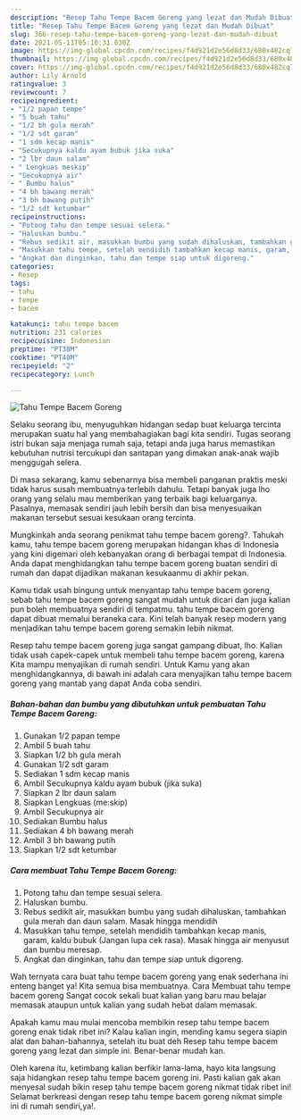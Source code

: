```yaml
---
description: "Resep Tahu Tempe Bacem Goreng yang lezat dan Mudah Dibuat"
title: "Resep Tahu Tempe Bacem Goreng yang lezat dan Mudah Dibuat"
slug: 366-resep-tahu-tempe-bacem-goreng-yang-lezat-dan-mudah-dibuat
date: 2021-05-11T05:10:31.030Z
image: https://img-global.cpcdn.com/recipes/f4d921d2e56d8d33/680x482cq70/tahu-tempe-bacem-goreng-foto-resep-utama.jpg
thumbnail: https://img-global.cpcdn.com/recipes/f4d921d2e56d8d33/680x482cq70/tahu-tempe-bacem-goreng-foto-resep-utama.jpg
cover: https://img-global.cpcdn.com/recipes/f4d921d2e56d8d33/680x482cq70/tahu-tempe-bacem-goreng-foto-resep-utama.jpg
author: Lily Arnold
ratingvalue: 3
reviewcount: 7
recipeingredient:
- "1/2 papan tempe"
- "5 buah tahu"
- "1/2 bh gula merah"
- "1/2 sdt garam"
- "1 sdm kecap manis"
- "Secukupnya kaldu ayam bubuk jika suka"
- "2 lbr daun salam"
- " Lengkuas meskip"
- "Secukupnya air"
- " Bumbu halus"
- "4 bh bawang merah"
- "3 bh bawang putih"
- "1/2 sdt ketumbar"
recipeinstructions:
- "Potong tahu dan tempe sesuai selera."
- "Haluskan bumbu."
- "Rebus sedikit air, masukkan bumbu yang sudah dihaluskan, tambahkan gula merah dan daun salam. Masak hingga mendidih"
- "Masukkan tahu tempe, setelah mendidih tambahkan kecap manis, garam, kaldu bubuk (Jangan lupa cek rasa). Masak hingga air menyusut dan bumbu meresap."
- "Angkat dan dinginkan, tahu dan tempe siap untuk digoreng."
categories:
- Resep
tags:
- tahu
- tempe
- bacem

katakunci: tahu tempe bacem 
nutrition: 231 calories
recipecuisine: Indonesian
preptime: "PT38M"
cooktime: "PT48M"
recipeyield: "2"
recipecategory: Lunch

---
```



![Tahu Tempe Bacem Goreng](https://img-global.cpcdn.com/recipes/f4d921d2e56d8d33/680x482cq70/tahu-tempe-bacem-goreng-foto-resep-utama.jpg)

Selaku seorang ibu, menyuguhkan hidangan sedap buat keluarga tercinta merupakan suatu hal yang membahagiakan bagi kita sendiri. Tugas seorang istri bukan saja menjaga rumah saja, tetapi anda juga harus memastikan kebutuhan nutrisi tercukupi dan santapan yang dimakan anak-anak wajib menggugah selera.

Di masa  sekarang, kamu sebenarnya bisa membeli panganan praktis meski tidak harus susah membuatnya terlebih dahulu. Tetapi banyak juga lho orang yang selalu mau memberikan yang terbaik bagi keluarganya. Pasalnya, memasak sendiri jauh lebih bersih dan bisa menyesuaikan makanan tersebut sesuai kesukaan orang tercinta. 



Mungkinkah anda seorang penikmat tahu tempe bacem goreng?. Tahukah kamu, tahu tempe bacem goreng merupakan hidangan khas di Indonesia yang kini digemari oleh kebanyakan orang di berbagai tempat di Indonesia. Anda dapat menghidangkan tahu tempe bacem goreng buatan sendiri di rumah dan dapat dijadikan makanan kesukaanmu di akhir pekan.

Kamu tidak usah bingung untuk menyantap tahu tempe bacem goreng, sebab tahu tempe bacem goreng sangat mudah untuk dicari dan juga kalian pun boleh membuatnya sendiri di tempatmu. tahu tempe bacem goreng dapat dibuat memalui beraneka cara. Kini telah banyak resep modern yang menjadikan tahu tempe bacem goreng semakin lebih nikmat.

Resep tahu tempe bacem goreng juga sangat gampang dibuat, lho. Kalian tidak usah capek-capek untuk membeli tahu tempe bacem goreng, karena Kita mampu menyajikan di rumah sendiri. Untuk Kamu yang akan menghidangkannya, di bawah ini adalah cara menyajikan tahu tempe bacem goreng yang mantab yang dapat Anda coba sendiri.

<!--inarticleads1-->

##### Bahan-bahan dan bumbu yang dibutuhkan untuk pembuatan Tahu Tempe Bacem Goreng:

1. Gunakan 1/2 papan tempe
1. Ambil 5 buah tahu
1. Siapkan 1/2 bh gula merah
1. Gunakan 1/2 sdt garam
1. Sediakan 1 sdm kecap manis
1. Ambil Secukupnya kaldu ayam bubuk (jika suka)
1. Siapkan 2 lbr daun salam
1. Siapkan  Lengkuas (me:skip)
1. Ambil Secukupnya air
1. Sediakan  Bumbu halus
1. Sediakan 4 bh bawang merah
1. Ambil 3 bh bawang putih
1. Siapkan 1/2 sdt ketumbar




<!--inarticleads2-->

##### Cara membuat Tahu Tempe Bacem Goreng:

1. Potong tahu dan tempe sesuai selera.
1. Haluskan bumbu.
1. Rebus sedikit air, masukkan bumbu yang sudah dihaluskan, tambahkan gula merah dan daun salam. Masak hingga mendidih
1. Masukkan tahu tempe, setelah mendidih tambahkan kecap manis, garam, kaldu bubuk (Jangan lupa cek rasa). Masak hingga air menyusut dan bumbu meresap.
1. Angkat dan dinginkan, tahu dan tempe siap untuk digoreng.




Wah ternyata cara buat tahu tempe bacem goreng yang enak sederhana ini enteng banget ya! Kita semua bisa membuatnya. Cara Membuat tahu tempe bacem goreng Sangat cocok sekali buat kalian yang baru mau belajar memasak ataupun untuk kalian yang sudah hebat dalam memasak.

Apakah kamu mau mulai mencoba membikin resep tahu tempe bacem goreng enak tidak ribet ini? Kalau kalian ingin, mending kamu segera siapin alat dan bahan-bahannya, setelah itu buat deh Resep tahu tempe bacem goreng yang lezat dan simple ini. Benar-benar mudah kan. 

Oleh karena itu, ketimbang kalian berfikir lama-lama, hayo kita langsung saja hidangkan resep tahu tempe bacem goreng ini. Pasti kalian gak akan menyesal sudah bikin resep tahu tempe bacem goreng nikmat tidak ribet ini! Selamat berkreasi dengan resep tahu tempe bacem goreng nikmat simple ini di rumah sendiri,ya!.

